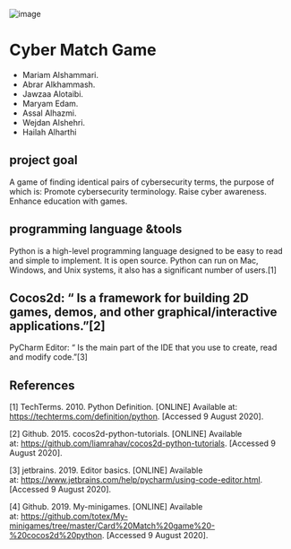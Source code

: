![image](https://user-images.githubusercontent.com/59483265/89744222-8c88d400-dab3-11ea-9e81-416a78706757.png)



# Cyber Match Game 

* Mariam Alshammari.
* Abrar Alkhammash.
* Jawzaa Alotaibi.
* Maryam Edam.
* Assal Alhazmi.
* Wejdan Alshehri.
* Hailah Alharthi
  
  
##  project goal

A game of finding identical pairs of cybersecurity terms, the  purpose of which is: 
Promote cybersecurity terminology.
Raise cyber awareness.
Enhance education with games.

## programming language &tools

Python is a high-level programming language designed to be easy to read and simple to implement. It is open source. Python can run on Mac, Windows, and Unix systems, it also has a significant number of users.[1]

## Cocos2d: “ Is a framework for building 2D games, demos, and other graphical/interactive applications.”[2]

PyCharm Editor: “ Is the main part of the IDE that you use to create, read and modify code.”[3]

## References


[1] TechTerms. 2010. Python Definition. [ONLINE] Available at: https://techterms.com/definition/python. [Accessed 9 August 2020].

[2] Github. 2015. cocos2d-python-tutorials. [ONLINE] Available at: https://github.com/liamrahav/cocos2d-python-tutorials. [Accessed 9 August 2020].

[3] jetbrains. 2019. Editor basics. [ONLINE] Available at: https://www.jetbrains.com/help/pycharm/using-code-editor.html. [Accessed 9 August 2020].

[4] Github. 2019. My-minigames. [ONLINE] Available at: https://github.com/totex/My-minigames/tree/master/Card%20Match%20game%20-%20cocos2d%20python. [Accessed 9 August 2020].


